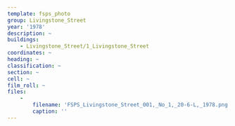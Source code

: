 ```yaml
---
template: fsps_photo
group: Livingstone_Street
year: '1978'
description: ~
buildings:
    - Livingstone_Street/1_Livingstone_Street
coordinates: ~
heading: ~
classification: ~
section: ~
cell: ~
film_roll: ~
files:
    -
        filename: 'FSPS_Livingstone_Street_001,_No_1,_20-6-L,_1978.png'
        caption: ''
---
```

